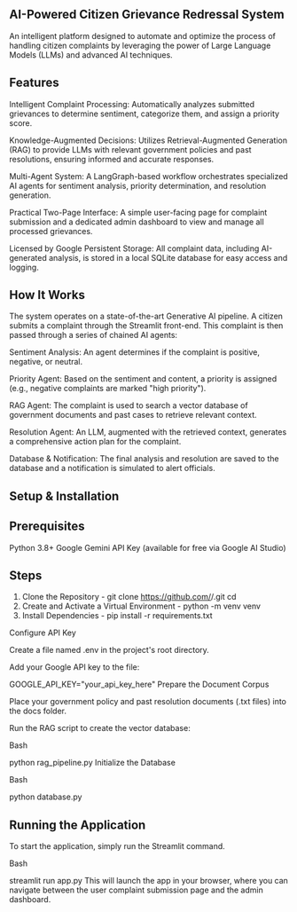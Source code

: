 ## AI-Powered Citizen Grievance Redressal System 
An intelligent platform designed to automate and optimize the process of handling citizen complaints by leveraging the power of Large Language Models (LLMs) and advanced AI techniques.

## Features
Intelligent Complaint Processing: Automatically analyzes submitted grievances to determine sentiment, categorize them, and assign a priority score.

Knowledge-Augmented Decisions: Utilizes Retrieval-Augmented Generation (RAG) to provide LLMs with relevant government policies and past resolutions, ensuring informed and accurate responses.

Multi-Agent System: A LangGraph-based workflow orchestrates specialized AI agents for sentiment analysis, priority determination, and resolution generation.

Practical Two-Page Interface: A simple user-facing page for complaint submission and a dedicated admin dashboard to view and manage all processed grievances.


Licensed by Google
Persistent Storage: All complaint data, including AI-generated analysis, is stored in a local SQLite database for easy access and logging.

## How It Works
The system operates on a state-of-the-art Generative AI pipeline. A citizen submits a complaint through the Streamlit front-end. This complaint is then passed through a series of chained AI agents:

Sentiment Analysis: An agent determines if the complaint is positive, negative, or neutral.

Priority Agent: Based on the sentiment and content, a priority is assigned (e.g., negative complaints are marked "high priority").

RAG Agent: The complaint is used to search a vector database of government documents and past cases to retrieve relevant context.

Resolution Agent: An LLM, augmented with the retrieved context, generates a comprehensive action plan for the complaint.

Database & Notification: The final analysis and resolution are saved to the database and a notification is simulated to alert officials.

## Setup & Installation
## Prerequisites
Python 3.8+
Google Gemini API Key (available for free via Google AI Studio)

## Steps
1. Clone the Repository -
   git clone https://github.com/<YourUsername>/<YourRepositoryName>.git
   cd <YourRepositoryName>
2. Create and Activate a Virtual Environment -
   python -m venv venv
3. Install Dependencies -
   pip install -r requirements.txt

Configure API Key

Create a file named .env in the project's root directory.

Add your Google API key to the file:

GOOGLE_API_KEY="your_api_key_here"
Prepare the Document Corpus

Place your government policy and past resolution documents (.txt files) into the docs folder.

Run the RAG script to create the vector database:

Bash

python rag_pipeline.py
Initialize the Database

Bash

python database.py
## Running the Application
To start the application, simply run the Streamlit command.

Bash

streamlit run app.py
This will launch the app in your browser, where you can navigate between the user complaint submission page and the admin dashboard.

